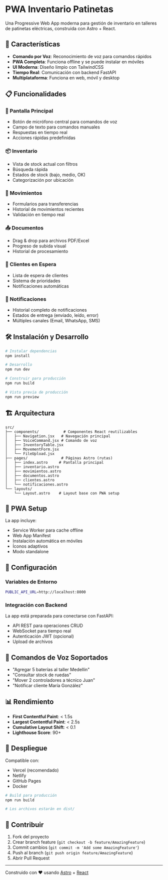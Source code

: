 # PWA Inventario Patinetas

Una Progressive Web App moderna para gestión de inventario en talleres de patinetas eléctricas, construida con Astro + React.

## 🚀 Características

- **Comando por Voz**: Reconocimiento de voz para comandos rápidos
- **PWA Completa**: Funciona offline y se puede instalar en móviles
- **UI Moderna**: Diseño limpio con TailwindCSS
- **Tiempo Real**: Comunicación con backend FastAPI
- **Multiplataforma**: Funciona en web, móvil y desktop

## 📋 Funcionalidades

### 🎤 Pantalla Principal
- Botón de micrófono central para comandos de voz
- Campo de texto para comandos manuales
- Respuestas en tiempo real
- Acciones rápidas predefinidas

### 📦 Inventario
- Vista de stock actual con filtros
- Búsqueda rápida
- Estados de stock (bajo, medio, OK)
- Categorización por ubicación

### 🔄 Movimientos
- Formularios para transferencias
- Historial de movimientos recientes
- Validación en tiempo real

### 📤 Documentos
- Drag & drop para archivos PDF/Excel
- Progreso de subida visual
- Historial de procesamiento

### 👥 Clientes en Espera
- Lista de espera de clientes
- Sistema de prioridades
- Notificaciones automáticas

### 🔔 Notificaciones
- Historial completo de notificaciones
- Estados de entrega (enviado, leído, error)
- Múltiples canales (Email, WhatsApp, SMS)

## 🛠 Instalación y Desarrollo

```bash
# Instalar dependencias
npm install

# Desarrollo
npm run dev

# Construir para producción
npm run build

# Vista previa de producción
npm run preview
```

## 🏗 Arquitectura

```
src/
├── components/           # Componentes React reutilizables
│   ├── Navigation.jsx   # Navegación principal
│   ├── VoiceCommand.jsx # Comando de voz
│   ├── InventoryTable.jsx
│   ├── MovementForm.jsx
│   └── FileUpload.jsx
├── pages/               # Páginas Astro (rutas)
│   ├── index.astro     # Pantalla principal
│   ├── inventario.astro
│   ├── movimientos.astro
│   ├── documentos.astro
│   ├── clientes.astro
│   └── notificaciones.astro
└── layouts/
    └── Layout.astro    # Layout base con PWA setup
```

## 📱 PWA Setup

La app incluye:
- Service Worker para cache offline
- Web App Manifest
- Instalación automática en móviles
- Íconos adaptivos
- Modo standalone

## 🔧 Configuración

### Variables de Entorno
```bash
PUBLIC_API_URL=http://localhost:8000
```

### Integración con Backend
La app está preparada para conectarse con FastAPI:
- API REST para operaciones CRUD
- WebSocket para tiempo real
- Autenticación JWT (opcional)
- Upload de archivos

## 🎯 Comandos de Voz Soportados

- "Agregar 5 baterías al taller Medellín"
- "Consultar stock de ruedas"
- "Mover 2 controladores a técnico Juan"
- "Notificar cliente María González"

## 📊 Rendimiento

- **First Contentful Paint**: < 1.5s
- **Largest Contentful Paint**: < 2.5s
- **Cumulative Layout Shift**: < 0.1
- **Lighthouse Score**: 90+

## 🚀 Despliegue

Compatible con:
- Vercel (recomendado)
- Netlify
- GitHub Pages
- Docker

```bash
# Build para producción
npm run build

# Los archivos estarán en dist/
```

## 🤝 Contribuir

1. Fork del proyecto
2. Crear branch feature (`git checkout -b feature/AmazingFeature`)
3. Commit cambios (`git commit -m 'Add some AmazingFeature'`)
4. Push al branch (`git push origin feature/AmazingFeature`)
5. Abrir Pull Request

---

Construido con ❤️ usando [Astro](https://astro.build) + [React](https://reactjs.org)